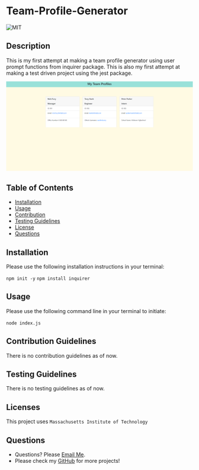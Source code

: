 # Team-Profile-Generator


  ![MIT](https://img.shields.io/badge/license-MIT-green)

## Description
This is my first attempt at making a team profile generator using user prompt functions from inquirer package. 
This is also my first attempt at making a test driven project using the jest package.



![This is an image](SS.png)

## Table of Contents
- [Installation](#installation)
- [Usage](#usage)
- [Contribution](#contributing)
- [Testing Guidelines](#testing)
- [License](#licenses)
- [Questions](#questions)


## Installation <a name="installation"></a>

Please use the following installation instructions in your terminal:

```npm init -y```
```npm install inquirer```


## Usage <a name="usage"></a>

Please use the following command line in your terminal to initiate:

```node index.js```


## Contribution Guidelines <a name="contributing"></a>

There is no contribution guidelines as of now. 


## Testing Guidelines <a name="testing"></a>

There is no testing guidelines as of now. 


## Licenses <a name="licenses"></a>

This project uses  ```Massachusetts Institute of Technology```

## Questions <a name="questions"></a>

- Questions? Please [Email Me](mailto:tony.bs.0303@gmail.com).
- Please check my [GitHub](https://github.com/tonybs03) for more projects!
